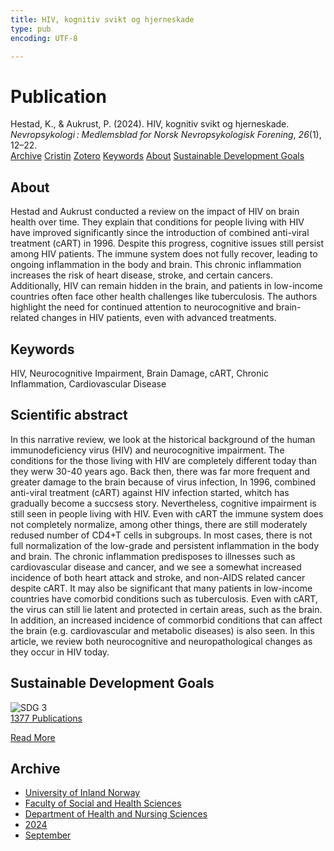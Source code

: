 ```yaml
---
title: HIV, kognitiv svikt og hjerneskade
type: pub
encoding: UTF-8

---
```

<h1>Publication</h1>
<article id="csl-bib-container-8ASCETTM" class="csl-bib-container">
  <div class="csl-bib-body"> <div class="csl-entry">Hestad, K., &#38; Aukrust, P. (2024). HIV, kognitiv svikt og hjerneskade. <i>Nevropsykologi : Medlemsblad for Norsk Nevropsykologisk Forening</i>, <i>26</i>(1), 12–22.</div> </div>
  <div class="csl-bib-buttons">
    <a href="#taxonomy-article-8ASCETTM" alt="archive" class="csl-bib-button">Archive</a>
    <a href="https://app.cristin.no/results/show.jsf?id=2291852" alt="Cristin" class="csl-bib-button">Cristin</a>
    <a href="http://zotero.org/groups/5881554/items/8ASCETTM" alt="Zotero" class="csl-bib-button">Zotero</a>
    <a href="#keywords-article-8ASCETTM" alt="keywords" class="csl-bib-button">Keywords</a>
    <a href="#about-article-8ASCETTM" alt="about_pub" class="csl-bib-button">About</a>
    <a href="#sdg-article-8ASCETTM" alt="sdg" class="csl-bib-button">Sustainable Development Goals</a>
  </div>
  <div id="csl-bib-meta-container-8ASCETTM"></div>
</article>
<div id="csl-bib-meta-8ASCETTM" class="csl-bib-meta">
  <article id="about-article-8ASCETTM" class="about_pub-article">
    <h1>About</h1>
    Hestad and Aukrust conducted a review on the impact of HIV on brain health over time. They explain that conditions for people living with HIV have improved significantly since the introduction of combined anti-viral treatment (cART) in 1996. Despite this progress, cognitive issues still persist among HIV patients. The immune system does not fully recover, leading to ongoing inflammation in the body and brain. This chronic inflammation increases the risk of heart disease, stroke, and certain cancers. Additionally, HIV can remain hidden in the brain, and patients in low-income countries often face other health challenges like tuberculosis. The authors highlight the need for continued attention to neurocognitive and brain-related changes in HIV patients, even with advanced treatments.
  </article>
  <article id="keywords-article-8ASCETTM" class="keywords-article">
    <h1>Keywords</h1>
    HIV, Neurocognitive Impairment, Brain Damage, cART, Chronic Inflammation, Cardiovascular Disease
  </article>
  <article id="abstract-article-8ASCETTM" class="abstract-article">
    <h1>Scientific abstract</h1>
    In this narrative review, we look at the historical background of the human immunodeficiency virus (HIV) and neurocognitive impairment. The conditions for the those living with HIV are completely different today than they werw 30-40 years ago. Back then, there was far more frequent and greater damage to the brain because of virus infection, In 1996, combined anti-viral treatment (cART) against HIV infection started, whitch has gradually become a succsess story. Nevertheless, cognitive impairment is still seen in people living with HIV. Even with cART the immune system does not completely normalize, among other things, there are still moderately redused number of CD4+T cells in subgroups. In most cases, there is not full normalization of the low-grade and persistent inflammation in the body and brain. The chronic inflammation predisposes to illnesses such as cardiovascular disease and cancer, and we see a somewhat increased incidence of both heart attack and stroke, and non-AIDS related cancer despite cART. It may also be significant that many patients in low-income countries have comorbid conditions such as tuberculosis. Even with cART, the virus can still lie latent and protected in certain areas, such as the brain. In addition, an increased incidence of commorbid conditions that can affect the brain (e.g. cardiovascular and metabolic diseases) is also seen. In this article, we review both neurocognitive and neuropathological changes as they occur in HIV today.
  </article>
  <article id="sdg-article-8ASCETTM" class="sdg-article">
    <h1>Sustainable Development Goals</h1>
    <div class="sdg-container"><div id="sdg3" class="sdg">
        <img src="{{< params subfolder >}}images/sdg/sdg03_en.png" class="image" alt="SDG 3">
        <div class="sdg-overlay">
          <a href="{{< params subfolder >}}en/archive/?sdg=3#archive" class="sdg-publication-count"><span>1377</span> Publications</a>
          <p><a href="https://sdgs.un.org/goals/goal3" class="sdg-read-more">Read More</a></p>
        </div>
      </div></div>
  </article>
  <article id="taxonomy-article-8ASCETTM" class="taxonomy-article">
    <h1>Archive</h1>
    <ul>
      <li><a href="{{< params subfolder >}}en/archive/?key=3DCRN523">University of Inland Norway</a></li>
      <li><a href="{{< params subfolder >}}en/archive/?key=IDKFS3MX">Faculty of Social and Health Sciences</a></li>
      <li><a href="{{< params subfolder >}}en/archive/?key=GTV4ECMZ">Department of Health and Nursing Sciences</a></li>
      <li><a href="{{< params subfolder >}}en/archive/?key=KNN5LNR7">2024</a></li>
      <li><a href="{{< params subfolder >}}en/archive/?key=AXTDFUSM">September</a></li>
    </ul>
  </article>
</div>
